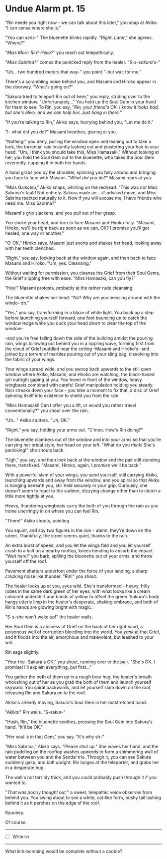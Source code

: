 # Undue Alarm pt. 15

"Rin needs you right now - we can talk about this later," you snap at Akiko. "I can sense where she is."

"You can *sens-*" The bluenette blinks rapidly. "Right. *Later*," she agrees. "Where?"

"*Miss Mori- Rin? Hello?*" you reach out telepathically.

"*Miss Sabrina?*" comes the panicked reply from the healer. "*S-s-sakura's-*"

"Uh... two hundred meters that way-" you point "-but wait for me."

There's a scrambling noise behind you, and Masami and Hiroko appear in the doorway. "What's going on?"

"Sakura tried to teleport Rin out of here," you reply, striding over to the kitchen window. "Unfortunately..." You hold up the Soul Gem in your hand for them to see. To Rin, you say, "*Rin, your friend's OK. I know it looks bad, but she's alive, and we can help her. Just hang in there.*"

"If you're talking to Rin," Akiko says, hurrying behind you, "Let me do it."

"I- what did you *do*?" Masami breathes, glaring at you.

"Nothing!" you deny, pulling the window open and leaning out to take a look, the torrential rain instantly lashing out and plastering your hair to your head. "Um, I think you should take this, Miss Hamasaki." Without looking at her, you hold the Soul Gem out to the bluenette, who takes the Soul Gem reverently, cupping it in both her hands.

A hand grabs you by the shoulder, spinning you fully around and bringing you face to face with Masami. "*What did you do?*" Masami roars at you.

"Miss Gaikotsu," Akiko snaps, whirling on the redhead. "This was *not* Miss Sabrina's fault! Not entirely. Sakura made an... *ill-advised* move, and Miss Sabrina reacted naturally to it. Now if you will excuse me, I have friends who need me. Miss Sabrina?"

Masami's grip slackens, and you pull out of her grasp.

You shake your head, and turn to face Masami and Hiroko fully. "Masami, Hiroko, we'll be right back as soon as we can, OK? I promise you'll get healed, one way or another."

"O-OK," Hiroko says. Masami just snorts and shakes her head, looking away with her teeth clenched.

"Right," you say, looking back at the window again, and then back to face Masami and Hiroko. "Um, yes. Cleansing."

Without waiting for permission, you cleanse the Grief from their Soul Gems, the Grief slipping free with ease. "Miss Hamasaki, can you fly?"

"Hey!" Masami protests, probably at the rather rude cleansing.

The bluenette shakes her head. "No? Why are you messing around with the windo- oh."

"Yes," you say, transforming in a blaze of white light. You back up a step before launching yourself forward, one foot bouncing *up* to catch the window ledge while you duck your head *down* to clear the top of the window-

\-and you're free falling down the side of the building amidst the pouring rain, wings billowing out behind you in a rippling wave, forming first from the cloud of Grief puddled near the ceiling -Masami and Hiroko's- and joined by a *torrent* of marbles pouring out of your sling bag, dissolving into the fabric of your wings.

Your wings spread wide, and you swoop back upwards to the still open window where Akiko, Masami, and Hiroko are watching, the black-haired girl outright gaping at you. You hover in front of the window, heavy wingbeats combined with careful Grief manipulation holding you steady. Rain streaks down your face - you take a moment to fix that, a disc of Grief spinning itself into existence to shield you from the rain.

"Miss Hamasaki! Can I offer you a lift, or would you rather travel conventionally?" you shout over the rain.

"Uh..." Akiko stutters. "Uh, OK."

"Right," you say, holding your arms out. "C'mon. How's Rin doing?"

The bluenette clambers out of the window and into your arms so that you're carrying her bridal style, her head on your left. "What do you *think!* She's panicking!" she shouts back.

"Ugh," you say, and then look back at the window and the pair still standing there, transfixed. "Masami, Hiroko, again, I *promise* we'll be back."

With a powerful slam of your wings, you send yourself, still carrying Akiko, launching upwards and away from the window, and you spiral so that Akiko is hanging beneath you, still held securely in your grip. Curiously, she doesn't seem to react to the sudden, dizzying change other than to clutch a little more tightly at you.

Heavy, thundering wingbeats carry the both of you through the rain as you home unerringly in on where you can feel Rin.

"There!" Akiko shouts, pointing.

You squint, and spy two figures in the rain - *damn*, they're down on the street. Thankfully, the street seems quiet, thanks to the rain.

An extra burst of speed, and you let the wings fold and you let yourself crash to a halt on a nearby rooftop, knees bending to absorb the impact. "Wait here!" you bark, spilling the bluenette out of your arms, and throw yourself off the roof.

Pavement shatters underfoot under the force of your landing, a sharp cracking noise like thunder. "Rin!" you shout.

The healer looks up at you, eyes wild. She's transformed - heavy, frilly robes in the same dark green of her eyes, with what looks like a cream coloured undershirt and bands of yellow to offset the green. Sakura's body hangs utterly limp in the healer's desperate, shaking embrace, and both of Rin's hands are glowing bright with magic.

"S-s-she won't wake up!" the healer wails.

Her Soul Gem is a abscess of Grief on the back of her right hand, a poisonous well of corruption bleeding into the world. You *yank* at that Grief, and it floods into the air, amorphous and malevolent, but leashed to your will.

Rin sags slightly.

"Your frie- Sakura's OK," you shout, running over to the pair. "She's OK, I promise! I'll explain everything, but first..."

You gather the both of them up in a rough bear hug, the healer's breath whooshing out of her as you grab the both of them and launch yourself skyward. You spiral backwards, and let yourself slam down on the roof, releasing Rin and Sakura on to the roof.

Akiko's already moving, Sakura's Soul Gem in her outstretched hand.

"Akiko!" Rin wails. "S-sakur-"

"Hush, Rin," the bluenette soothes, pressing the Soul Gem into Sakura's hand. "It'll be OK."

"Her soul is in that Gem," you say. "It's why sh-"

"Miss Sabrina," Akiko says. "Please shut up." She waves her hand, and the rain puddling on the rooftop washes *upwards* to form a shimmering wall of water between you and the Sendai trio. Through it, you can see Sakura suddenly gasp, and bolt upright. Rin lunges at the teleporter, and grabs her in a desperate hug.

The wall's not terribly thick, and you could probably push through it if you wanted to.

"*That was poorly thought out,*" a sweet, telepathic voice observes from behind you. You swing about to see a white, cat-like form, bushy tail lashing behind it as it perches on the edge of the roof.

Kyuubey.

Of course.

---

- [ ] Write-in

---

What lich-bombing would be complete without a coobie?
